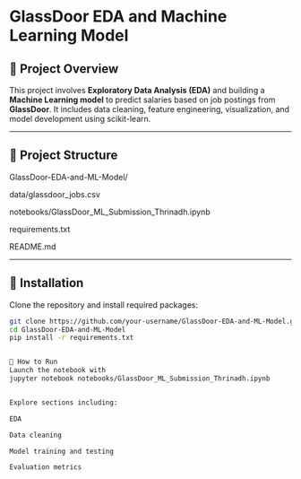 # GlassDoor EDA and Machine Learning Model

## 📌 Project Overview

This project involves **Exploratory Data Analysis (EDA)** and building a **Machine Learning model** to predict salaries based on job postings from **GlassDoor**. It includes data cleaning, feature engineering, visualization, and model development using scikit-learn.

---

## 📁 Project Structure

GlassDoor-EDA-and-ML-Model/

data/glassdoor_jobs.csv

notebooks/GlassDoor_ML_Submission_Thrinadh.ipynb

requirements.txt

README.md



---

## 🚀 Installation

Clone the repository and install required packages:

```bash
git clone https://github.com/your-username/GlassDoor-EDA-and-ML-Model.git
cd GlassDoor-EDA-and-ML-Model
pip install -r requirements.txt


🧠 How to Run
Launch the notebook with
jupyter notebook notebooks/GlassDoor_ML_Submission_Thrinadh.ipynb


Explore sections including:

EDA

Data cleaning

Model training and testing

Evaluation metrics
